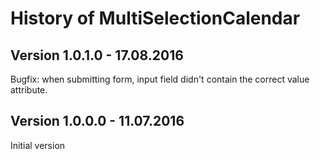# History of MultiSelectionCalendar

## Version 1.0.1.0 - 17.08.2016
Bugfix: when submitting form, input field didn't contain the correct value attribute.

## Version 1.0.0.0 - 11.07.2016
Initial version